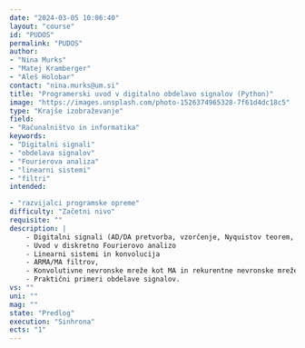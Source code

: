 ```yaml
---
date: "2024-03-05 10:06:40"
layout: "course"
id: "PUDOS"
permalink: "PUDOS"
author:
- "Nina Murks"
- "Matej Kramberger"
- "Aleš Holobar"
contact: "nina.murks@um.si"
title: "Programerski uvod v digitalno obdelavo signalov (Python)"
image: "https://images.unsplash.com/photo-1526374965328-7f61d4dc18c5"
type: "Krajše izobraževanje"
field:
- "Računalništvo in informatika"
keywords:
- "Digitalni signali"
- "obdelava signalov"
- "Fourierova analiza"
- "linearni sistemi"
- "filtri"
intended:

- "razvijalci programske opreme"
difficulty: "Začetni nivo"
requisite: ""
description: |
    - Digitalni signali (AD/DA pretvorba, vzorčenje, Nyquistov teorem, ločljivost)
    - Uvod v diskretno Fourierovo analizo
    - Linearni sistemi in konvolucija
    - ARMA/MA filtrov, 
    - Konvolutivne nevronske mreže kot MA in rekurentne nevronske mreže kot ARMA sistemi
    - Praktični primeri obdelave signalov.
vs: ""
uni: ""
mag: ""
state: "Predlog"
execution: "Sinhrona"
ects: "1"
---
```

